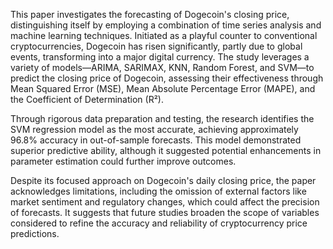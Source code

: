 This paper investigates the forecasting of Dogecoin's closing price, distinguishing itself by employing a combination of time series analysis and machine learning techniques. Initiated as a playful counter to conventional cryptocurrencies, Dogecoin has risen significantly, partly due to global events, transforming into a major digital currency. The study leverages a variety of models—ARIMA, SARIMAX, KNN, Random Forest, and SVM—to predict the closing price of Dogecoin, assessing their effectiveness through Mean Squared Error (MSE), Mean Absolute Percentage Error (MAPE), and the Coefficient of Determination (R²).

Through rigorous data preparation and testing, the research identifies the SVM regression model as the most accurate, achieving approximately 96.8% accuracy in out-of-sample forecasts. This model demonstrated superior predictive ability, although it suggested potential enhancements in parameter estimation could further improve outcomes.

Despite its focused approach on Dogecoin's daily closing price, the paper acknowledges limitations, including the omission of external factors like market sentiment and regulatory changes, which could affect the precision of forecasts. It suggests that future studies broaden the scope of variables considered to refine the accuracy and reliability of cryptocurrency price predictions.
